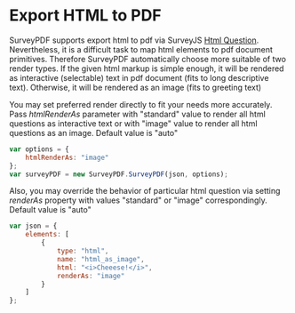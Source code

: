 # Export HTML to PDF

SurveyPDF supports export html to pdf via SurveyJS [Html Question](https://surveyjs.io/Documentation/Library/?id=questionhtmlmodel). Nevertheless, it is a difficult task to map html elements to pdf document primitives. Therefore SurveyPDF automatically choose more suitable of two render types. If the given html markup is simple enough, it will be rendered as interactive (selectable) text in pdf document (fits to long descriptive text). Otherwise, it will be rendered as an image (fits to greeting text)

You may set preferred render directly to fit your needs more accurately. Pass _htmlRenderAs_ parameter with "standard" value to render all html questions as interactive text or with "image" value to render all html questions as an image. Default value is "auto"

```javascript
var options = {
    htmlRenderAs: "image"
};
var surveyPDF = new SurveyPDF.SurveyPDF(json, options);
```

Also, you may override the behavior of particular html question via setting _renderAs_ property with values "standard" or "image" correspondingly. Default value is "auto"

```javascript
var json = {
    elements: [
        {
            type: "html",
            name: "html_as_image",
            html: "<i>Cheeese!</i>",
            renderAs: "image"
        }
    ]
};
```